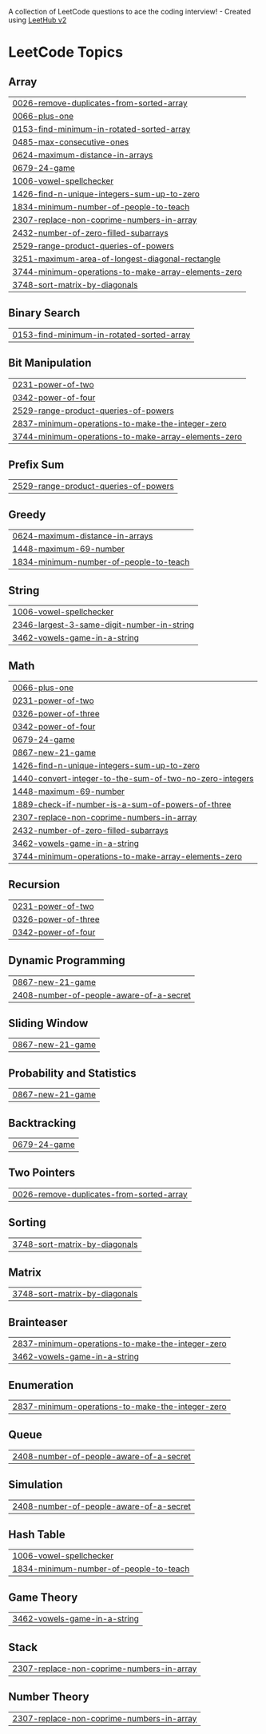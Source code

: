 A collection of LeetCode questions to ace the coding interview! - Created using [LeetHub v2](https://github.com/arunbhardwaj/LeetHub-2.0)
<!---LeetCode Topics Start-->
# LeetCode Topics
## Array
|  |
| ------- |
| [0026-remove-duplicates-from-sorted-array](https://github.com/sajjad939/leetcode/tree/master/0026-remove-duplicates-from-sorted-array) |
| [0066-plus-one](https://github.com/sajjad939/leetcode/tree/master/0066-plus-one) |
| [0153-find-minimum-in-rotated-sorted-array](https://github.com/sajjad939/leetcode/tree/master/0153-find-minimum-in-rotated-sorted-array) |
| [0485-max-consecutive-ones](https://github.com/sajjad939/leetcode/tree/master/0485-max-consecutive-ones) |
| [0624-maximum-distance-in-arrays](https://github.com/sajjad939/leetcode/tree/master/0624-maximum-distance-in-arrays) |
| [0679-24-game](https://github.com/sajjad939/leetcode/tree/master/0679-24-game) |
| [1006-vowel-spellchecker](https://github.com/sajjad939/leetcode/tree/master/1006-vowel-spellchecker) |
| [1426-find-n-unique-integers-sum-up-to-zero](https://github.com/sajjad939/leetcode/tree/master/1426-find-n-unique-integers-sum-up-to-zero) |
| [1834-minimum-number-of-people-to-teach](https://github.com/sajjad939/leetcode/tree/master/1834-minimum-number-of-people-to-teach) |
| [2307-replace-non-coprime-numbers-in-array](https://github.com/sajjad939/leetcode/tree/master/2307-replace-non-coprime-numbers-in-array) |
| [2432-number-of-zero-filled-subarrays](https://github.com/sajjad939/leetcode/tree/master/2432-number-of-zero-filled-subarrays) |
| [2529-range-product-queries-of-powers](https://github.com/sajjad939/leetcode/tree/master/2529-range-product-queries-of-powers) |
| [3251-maximum-area-of-longest-diagonal-rectangle](https://github.com/sajjad939/leetcode/tree/master/3251-maximum-area-of-longest-diagonal-rectangle) |
| [3744-minimum-operations-to-make-array-elements-zero](https://github.com/sajjad939/leetcode/tree/master/3744-minimum-operations-to-make-array-elements-zero) |
| [3748-sort-matrix-by-diagonals](https://github.com/sajjad939/leetcode/tree/master/3748-sort-matrix-by-diagonals) |
## Binary Search
|  |
| ------- |
| [0153-find-minimum-in-rotated-sorted-array](https://github.com/sajjad939/leetcode/tree/master/0153-find-minimum-in-rotated-sorted-array) |
## Bit Manipulation
|  |
| ------- |
| [0231-power-of-two](https://github.com/sajjad939/leetcode/tree/master/0231-power-of-two) |
| [0342-power-of-four](https://github.com/sajjad939/leetcode/tree/master/0342-power-of-four) |
| [2529-range-product-queries-of-powers](https://github.com/sajjad939/leetcode/tree/master/2529-range-product-queries-of-powers) |
| [2837-minimum-operations-to-make-the-integer-zero](https://github.com/sajjad939/leetcode/tree/master/2837-minimum-operations-to-make-the-integer-zero) |
| [3744-minimum-operations-to-make-array-elements-zero](https://github.com/sajjad939/leetcode/tree/master/3744-minimum-operations-to-make-array-elements-zero) |
## Prefix Sum
|  |
| ------- |
| [2529-range-product-queries-of-powers](https://github.com/sajjad939/leetcode/tree/master/2529-range-product-queries-of-powers) |
## Greedy
|  |
| ------- |
| [0624-maximum-distance-in-arrays](https://github.com/sajjad939/leetcode/tree/master/0624-maximum-distance-in-arrays) |
| [1448-maximum-69-number](https://github.com/sajjad939/leetcode/tree/master/1448-maximum-69-number) |
| [1834-minimum-number-of-people-to-teach](https://github.com/sajjad939/leetcode/tree/master/1834-minimum-number-of-people-to-teach) |
## String
|  |
| ------- |
| [1006-vowel-spellchecker](https://github.com/sajjad939/leetcode/tree/master/1006-vowel-spellchecker) |
| [2346-largest-3-same-digit-number-in-string](https://github.com/sajjad939/leetcode/tree/master/2346-largest-3-same-digit-number-in-string) |
| [3462-vowels-game-in-a-string](https://github.com/sajjad939/leetcode/tree/master/3462-vowels-game-in-a-string) |
## Math
|  |
| ------- |
| [0066-plus-one](https://github.com/sajjad939/leetcode/tree/master/0066-plus-one) |
| [0231-power-of-two](https://github.com/sajjad939/leetcode/tree/master/0231-power-of-two) |
| [0326-power-of-three](https://github.com/sajjad939/leetcode/tree/master/0326-power-of-three) |
| [0342-power-of-four](https://github.com/sajjad939/leetcode/tree/master/0342-power-of-four) |
| [0679-24-game](https://github.com/sajjad939/leetcode/tree/master/0679-24-game) |
| [0867-new-21-game](https://github.com/sajjad939/leetcode/tree/master/0867-new-21-game) |
| [1426-find-n-unique-integers-sum-up-to-zero](https://github.com/sajjad939/leetcode/tree/master/1426-find-n-unique-integers-sum-up-to-zero) |
| [1440-convert-integer-to-the-sum-of-two-no-zero-integers](https://github.com/sajjad939/leetcode/tree/master/1440-convert-integer-to-the-sum-of-two-no-zero-integers) |
| [1448-maximum-69-number](https://github.com/sajjad939/leetcode/tree/master/1448-maximum-69-number) |
| [1889-check-if-number-is-a-sum-of-powers-of-three](https://github.com/sajjad939/leetcode/tree/master/1889-check-if-number-is-a-sum-of-powers-of-three) |
| [2307-replace-non-coprime-numbers-in-array](https://github.com/sajjad939/leetcode/tree/master/2307-replace-non-coprime-numbers-in-array) |
| [2432-number-of-zero-filled-subarrays](https://github.com/sajjad939/leetcode/tree/master/2432-number-of-zero-filled-subarrays) |
| [3462-vowels-game-in-a-string](https://github.com/sajjad939/leetcode/tree/master/3462-vowels-game-in-a-string) |
| [3744-minimum-operations-to-make-array-elements-zero](https://github.com/sajjad939/leetcode/tree/master/3744-minimum-operations-to-make-array-elements-zero) |
## Recursion
|  |
| ------- |
| [0231-power-of-two](https://github.com/sajjad939/leetcode/tree/master/0231-power-of-two) |
| [0326-power-of-three](https://github.com/sajjad939/leetcode/tree/master/0326-power-of-three) |
| [0342-power-of-four](https://github.com/sajjad939/leetcode/tree/master/0342-power-of-four) |
## Dynamic Programming
|  |
| ------- |
| [0867-new-21-game](https://github.com/sajjad939/leetcode/tree/master/0867-new-21-game) |
| [2408-number-of-people-aware-of-a-secret](https://github.com/sajjad939/leetcode/tree/master/2408-number-of-people-aware-of-a-secret) |
## Sliding Window
|  |
| ------- |
| [0867-new-21-game](https://github.com/sajjad939/leetcode/tree/master/0867-new-21-game) |
## Probability and Statistics
|  |
| ------- |
| [0867-new-21-game](https://github.com/sajjad939/leetcode/tree/master/0867-new-21-game) |
## Backtracking
|  |
| ------- |
| [0679-24-game](https://github.com/sajjad939/leetcode/tree/master/0679-24-game) |
## Two Pointers
|  |
| ------- |
| [0026-remove-duplicates-from-sorted-array](https://github.com/sajjad939/leetcode/tree/master/0026-remove-duplicates-from-sorted-array) |
## Sorting
|  |
| ------- |
| [3748-sort-matrix-by-diagonals](https://github.com/sajjad939/leetcode/tree/master/3748-sort-matrix-by-diagonals) |
## Matrix
|  |
| ------- |
| [3748-sort-matrix-by-diagonals](https://github.com/sajjad939/leetcode/tree/master/3748-sort-matrix-by-diagonals) |
## Brainteaser
|  |
| ------- |
| [2837-minimum-operations-to-make-the-integer-zero](https://github.com/sajjad939/leetcode/tree/master/2837-minimum-operations-to-make-the-integer-zero) |
| [3462-vowels-game-in-a-string](https://github.com/sajjad939/leetcode/tree/master/3462-vowels-game-in-a-string) |
## Enumeration
|  |
| ------- |
| [2837-minimum-operations-to-make-the-integer-zero](https://github.com/sajjad939/leetcode/tree/master/2837-minimum-operations-to-make-the-integer-zero) |
## Queue
|  |
| ------- |
| [2408-number-of-people-aware-of-a-secret](https://github.com/sajjad939/leetcode/tree/master/2408-number-of-people-aware-of-a-secret) |
## Simulation
|  |
| ------- |
| [2408-number-of-people-aware-of-a-secret](https://github.com/sajjad939/leetcode/tree/master/2408-number-of-people-aware-of-a-secret) |
## Hash Table
|  |
| ------- |
| [1006-vowel-spellchecker](https://github.com/sajjad939/leetcode/tree/master/1006-vowel-spellchecker) |
| [1834-minimum-number-of-people-to-teach](https://github.com/sajjad939/leetcode/tree/master/1834-minimum-number-of-people-to-teach) |
## Game Theory
|  |
| ------- |
| [3462-vowels-game-in-a-string](https://github.com/sajjad939/leetcode/tree/master/3462-vowels-game-in-a-string) |
## Stack
|  |
| ------- |
| [2307-replace-non-coprime-numbers-in-array](https://github.com/sajjad939/leetcode/tree/master/2307-replace-non-coprime-numbers-in-array) |
## Number Theory
|  |
| ------- |
| [2307-replace-non-coprime-numbers-in-array](https://github.com/sajjad939/leetcode/tree/master/2307-replace-non-coprime-numbers-in-array) |
<!---LeetCode Topics End-->